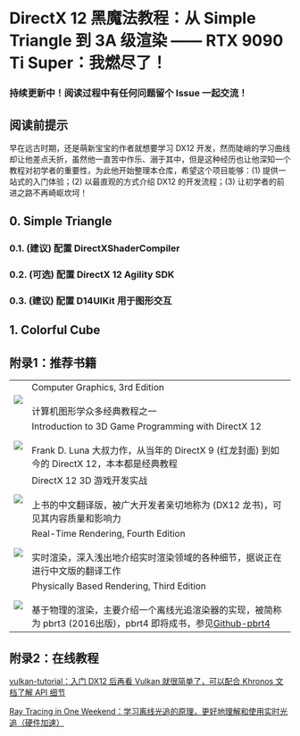 # DirectX 12 黑魔法教程：从 Simple Triangle 到 3A 级渲染 —— RTX 9090 Ti Super：我燃尽了！

### 持续更新中！阅读过程中有任何问题留个 Issue 一起交流！

## 阅读前提示

早在远古时期，还是萌新宝宝的作者就想要学习 DX12 开发，然而陡峭的学习曲线却让他差点夭折，虽然他一直苦中作乐、溺于其中，但是这种经历也让他深知一个教程对初学者的重要性，为此他开始整理本仓库，希望这个项目能够：(1) 提供一站式的入门体验；(2) 以最直观的方式介绍 DX12 的开发流程；(3) 让初学者的前进之路不再崎岖坎坷！

## 0. Simple Triangle

### 0.1. (建议) 配置 DirectXShaderCompiler
### 0.2. (可选) 配置 DirectX 12 Agility SDK
### 0.3. (建议) 配置 D14UIKit 用于图形交互

## 1. Colorful Cube

## 附录1：推荐书籍

<table><tr>
<td><img src="https://media.githubusercontent.com/media/yiyaowen/DX12-Tutorial/main/images/Computer Graphics, 3rd Edition.jpg"/></td>
<td>Computer Graphics, 3rd Edition<br><br>计算机图形学众多经典教程之一</td>
</tr><tr>
<td><img src="https://media.githubusercontent.com/media/yiyaowen/DX12-Tutorial/main/images/Introduction to 3D Game Programming with DirectX 12.jpg"/></td>
<td>Introduction to 3D Game Programming with DirectX 12<br><br>Frank D. Luna 大叔力作，从当年的 DirectX 9 (红龙封面) 到如今的 DirectX 12，本本都是经典教程</td>
</tr><tr>
<td><img src="https://media.githubusercontent.com/media/yiyaowen/DX12-Tutorial/main/images/Introduction to 3D Game Programming with DirectX 12_zh-CN.jpg"/></td>
<td>DirectX 12 3D 游戏开发实战<br><br>上书的中文翻译版，被广大开发者亲切地称为 (DX12 龙书)，可见其内容质量和影响力</td>
</tr><tr>
<td><img src="https://media.githubusercontent.com/media/yiyaowen/DX12-Tutorial/main/images/Real-Time Rendering, Fourth Edition.jpg"/></td>
<td>Real-Time Rendering, Fourth Edition<br><br>实时渲染，深入浅出地介绍实时渲染领域的各种细节，据说正在进行中文版的翻译工作</td>
</tr><tr>
<td><img src="https://media.githubusercontent.com/media/yiyaowen/DX12-Tutorial/main/images/Physically Based Rendering, Third Edition.jpg"/></td>
<td>Physically Based Rendering, Third Edition<br><br>基于物理的渲染，主要介绍一个离线光追渲染器的实现，被简称为 pbrt3 (2016出版)，pbrt4 即将成书，参见<a href="https://github.com/mmp/pbrt-v4">Github-pbrt4</a></td>
</tr></table>

## 附录2：在线教程

[vulkan-tutorial：入门 DX12 后再看 Vulkan 就很简单了，可以配合 Khronos 文档了解 API 细节](https://vulkan-tutorial.com/)

[Ray Tracing in One Weekend：学习离线光追的原理，更好地理解和使用实时光追（硬件加速）](https://raytracing.github.io/)
